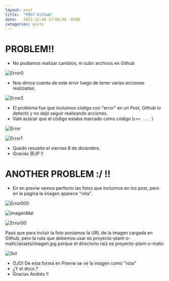 ```yaml
---
layout: post
title:  "POST Github"
date:   2023-12-08 13:00:00 -0300
categories: posts
---
```


# PROBLEM!!

- No podíamos realizar cambios, ni subir archivos en Github
  
![Error0](/proyecto-plant-o-matic/assets/Error0.jpg)
  
- Nos dimos cuenta de este error luego de tener varias acciones realizadas.
  
![Error2](/proyecto-plant-o-matic/assets/Error2.jpg)

- El problema fue que incluimos código con "error" en un Post, Github lo detectó y no dejó seguir realizando acciones.
- Vale aclarar que el código estaba marcado como código (```c++ ... ```) 

![Error](/proyecto-plant-o-matic/assets/Error.jpg)

![Error1](/proyecto-plant-o-matic/assets/Error1.jpg)

- Quedó resuelto el viernes 8 de diciembre.
- Gracias @JP !! 

# ANOTHER PROBLEM   :/ !!

- En en previw vemos perfecto las fotos que incluimos en los post, pero en la pagina la imagen aparece "rota".

![Error000](/proyecto-plant-o-matic/assets/Error000.jpg)  

![ImagenMal](/proyecto-plant-o-matic/assets/ImagenMal.jpg)

![Error00](/proyecto-plant-o-matic/assets/Error00.jpg)  

Pasó que para incluir la foto poniamos la URL de la imagen cargada en Github, pero la ruta que debemos usar es proyecto-plant-o-matic/assets/imagen.jpg porque el directorio raiz es proyecto-plant-o-matic

![Sol](/proyecto-plant-o-matic/assets/Sol.jpg)  

- OJO! De esta forma en Previw se ve la imagen como "rota"
- ¿Y el docs ?
- Gracias Andrés !!







